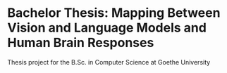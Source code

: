 # Bachelor Thesis: Mapping Between Vision and Language Models and Human Brain Responses

Thesis project for the B.Sc. in Computer Science at Goethe University
